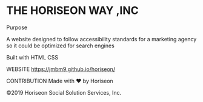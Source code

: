 # THE HORISEON WAY ,INC

Purpose

A website designed to follow accessibility standards for a marketing agency so it could be optimized for search engines

Built with 
HTML
CSS

WEBSITE
 https://jmbm9.github.io/horiseon/

CONTRIBUTION
Made with ❤️️ by Horiseon

©️2019 Horiseon Social Solution Services, Inc.
